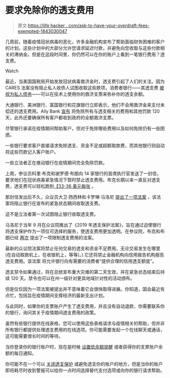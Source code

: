 # 要求免除你的透支费用

> 原文:[https://life hacker . com/ask-to-have-your-overdraft-fees-exempted-1843030047](https://lifehacker.com/ask-to-have-your-overdraft-fees-waived-1843030047)

几周前，随着疫情冠状病毒的恶化，许多金融机构宣布了帮助面临财务困难的客户的计划。这些计划中的大部分允许您请求延迟付款，并避免向您收取与这些付款相关的滞纳金。但是在这段时间里，你仍然可以在你的账户上看到一笔银行费用？透支费。

Watch

最近，当美国国税局开始发放冠状病毒救济金时，透支费引起了人们的关注。因为 CARES 法案没有阻止私人收债人试图收取这些款项，消费者银行——其透支费 [被视为私人债务](https://www.marketplace.org/2020/04/16/covid-19-stimulus-checks-1200-banks-overdraft-fees/)——可以在技术上使用你的救济支票来弥补你的透支余额。

大通银行、美洲银行、富国银行和花旗银行立即表示，他们不会用救济金来支付未偿还的透支费用。Ally Bank [宣布](https://thehill.com/policy/finance/banking-financial-institutions/494215-ally-bank-waives-some-overdraft-fees-so) 将免除所有与透支相关的费用和其他罚款 120 天，此外还要确保所有客户都收到政府的全额救济支票。

尽管银行承诺在疫情期间帮助客户，但对于免除哪些费用以及如何免除仍有一些困惑。

一些银行要求客户直接请求免除透支、资金不足或超额取款费，而其他银行则自动将这些罚款记入客户账户。

一些立法者正在推动银行在疫情期间完全免除罚款。

上周，参议员科里·布克和谢罗德·布朗向 14 家银行的首席执行官发送了一封信，要求他们在冠状病毒紧急情况下暂时禁止透支费用。布克长期以来一直反对透支费，透支费可以轻松跑到[【33-36 美元每张](https://www.bankrate.com/banking/checking/checking-account-survey/) 。

那封信发出后不久，众议员大卫·西西林和卡罗琳·马洛尼 [提出了一项法案](https://www.congress.gov/bill/116th-congress/house-bill/6576) ，该法案将阻止银行在宣布的紧急状态期间收取透支费。

这不是立法者第一次试图阻止银行收取透支费。

马洛尼于当年 9 月在众议院推出了《2019 年透支保护法案》，旨在通过迫使银行将透支保护作为一项仅可选择的服务，使透支费用更加透明。在参议院，布克和布朗已经 [两次](https://twocents.lifehacker.com/how-to-protect-yourself-from-overdraft-fees-1834978816) 提出了一项限制透支费用的法案。

最新的众议院法案将禁止任何交易的透支和资金不足费用，无论交易发生在哪里(在自动取款机上，在收银机上，等等)。).它还将禁止金融机构向信用报告机构报告透支费用。该法案 将允许银行向有需要的消费者“提供合理的信用透支额度”。

透支禁令如果通过，将在总统宣布重大灾难的第二天生效，并在紧急状态结束后持续 120 天。禁令也可以在州一级针对更具地域针对性的活动颁布。

但是仅仅因为一项法案被提出并不意味着它会很快取得进展。你知道，国会最近有点忙，包括旨在疫情期间支撑经济的最新支出计划。

与此同时，如果你的支票账户产生了透支费用，并且没有自动退款，你需要联系你的银行，询问其关于疫情期间透支费用的政策。

虽然有些银行提供在线表格，您可以使用这些表格请求与疫情相关的帮助，但并非所有银行都提供处理透支费用的在线选项。你可能需要发起一个在线聊天或通话，这可能需要很长时间的等待。

当你登录你的银行账户时，现在是时候 [设置低余额提醒](https://twocents.lifehacker.com/get-your-bank-account-balance-texted-to-you-every-morni-1823396634#_ga=2.194143341.1367297340.1546440669-1723114163.1524514905) 或者获得你的支票账户余额的每日通知。

你可能不在一个可以 [关闭透支保护](https://lifehacker.com/the-case-for-opting-out-of-overdraft-protection-1819988970) 或避免透支你的账户的地方，但是当你的账户即将耗尽时收到警报可以给你一点时间选择替代支付选项或向你的银行请求帮助。